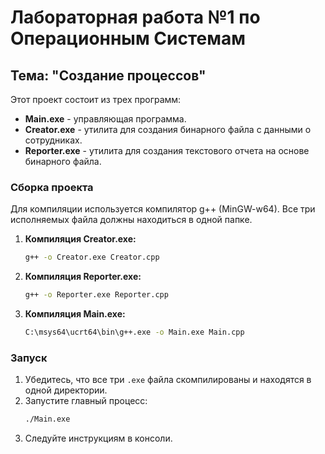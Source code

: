 # Лабораторная работа №1 по Операционным Системам
## Тема: "Создание процессов"

Этот проект состоит из трех программ:
- **Main.exe** - управляющая программа.
- **Creator.exe** - утилита для создания бинарного файла с данными о сотрудниках.
- **Reporter.exe** - утилита для создания текстового отчета на основе бинарного файла.

### Сборка проекта

Для компиляции используется компилятор g++ (MinGW-w64). Все три исполняемых файла должны находиться в одной папке.

1.  **Компиляция Creator.exe:**
    ```bash
    g++ -o Creator.exe Creator.cpp
    ```

2.  **Компиляция Reporter.exe:**
    ```bash
    g++ -o Reporter.exe Reporter.cpp
    ```

3.  **Компиляция Main.exe:**
    ```bash
    C:\msys64\ucrt64\bin\g++.exe -o Main.exe Main.cpp
    ```

### Запуск

1.  Убедитесь, что все три `.exe` файла скомпилированы и находятся в одной директории.
2.  Запустите главный процесс:
    ```bash
    ./Main.exe
    ```
3.  Следуйте инструкциям в консоли.